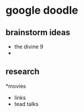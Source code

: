 # google doodle

## brainstorm ideas 

* the divine 9 
* 

## research 
*movies
* links
* tead talks